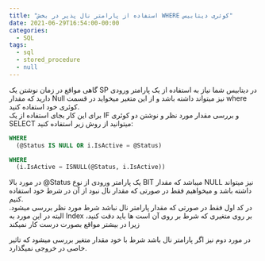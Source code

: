 ```yaml
---
title: "استفاده از پارامتر نال پذیر در بخش WHERE کوئری دیتابیس"
date: 2021-06-29T16:54:00-00:00
categories:
  - SQL
tags:
  - sql
  - stored_procedure
  - null
---
```


گاهی مواقع در زمان نوشتن یک SP در دیتابیس شما نیاز به استفاده از یک پارامتر ورودی دارید که مقدار Null نیز میتواند داشته باشد و از این متغیر میخواید در قسمت where کوئری خود استفاده کنید.  
برای این کار بجای استفاده از یک IF و بررسی مقدار مورد نظر و نوشتن دو کوئری SELECT میتوانید از روش زیر استفاده کنید:  


```sql
WHERE
  (@Status IS NULL OR i.IsActive = @Status)
```

```sql
WHERE
  (i.IsActive = ISNULL(@Status, i.IsActive))
```

در مورد بالا @Status یک پارامتر ورودی از نوع BIT میباشد که مقدار NULL نیز میتواند داشته باشد و میخواهیم فقط در صورتی که مقدار نال نبود از آن در شرط خود استفاده کنیم.  
در کد اول فقط در صورتی که مقدار پارامتر نال نباشد شرط مورد نظر بررسی میشود. البته در این مورد به Index بر روی متغیری که شرط بر روی آن است ها باید دقت کنید، زیرا در بیشتر مواقع بصورت درست کار نمیکند

در مورد دوم نیز اگر پارامتر نال باشد شرط با خود مقدار متغیر بررسی میشود که تاثیر خاصی در خروجی نمیگذارد.
